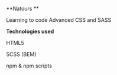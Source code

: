 **Natours **

Learning to code Advanced CSS and SASS

**Technologies used**

HTML5

SCSS (BEM)

npm & npm scripts
